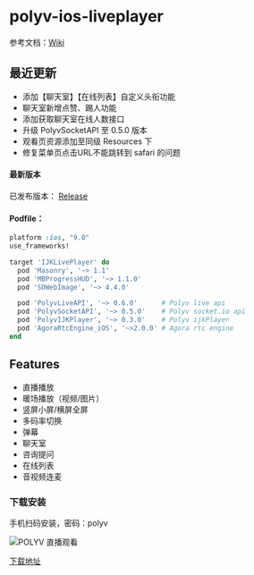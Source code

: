 # polyv-ios-liveplayer

  参考文档：[Wiki](https://github.com/easefun/polyv-ios-liveplayer/wiki)

## 最近更新

- 添加【聊天室】【在线列表】自定义头衔功能
- 聊天室新增点赞、踢人功能
- 添加获取聊天室在线人数接口
- 升级 PolyvSocketAPI 至 0.5.0 版本
- 观看页资源添加至同级 Resources 下
- 修复菜单页点击URL不能跳转到 safari 的问题

#### 最新版本

 已发布版本： [Release](https://github.com/easefun/polyv-ios-liveplayer/releases)

#### Podfile：

```ruby
platform :ios, "9.0"
use_frameworks!

target 'IJKLivePlayer' do
  pod 'Masonry', '~> 1.1'
  pod 'MBProgressHUD', '~> 1.1.0'
  pod 'SDWebImage', '~> 4.4.0'

  pod 'PolyvLiveAPI', '~> 0.6.0'      # Polyv live api
  pod 'PolyvSocketAPI', '~> 0.5.0'    # Polyv socket.io api
  pod 'PolyvIJKPlayer', '~> 0.3.0'    # Polyv ijkPlayer
  pod 'AgoraRtcEngine_iOS', '~>2.0.0' # Agora rtc engine
end
```

## Features

- 直播播放
- 暖场播放（视频/图片）
- 竖屏小屏/横屏全屏
- 多码率切换
- 弹幕
- 聊天室
- 咨询提问
- 在线列表
- 音视频连麦


### 下载安装

手机扫码安装，密码：polyv

![POLYV 直播观看](https://www.pgyer.com/app/qrcode/Cibx)

[下载地址](https://www.pgyer.com/Cibx)